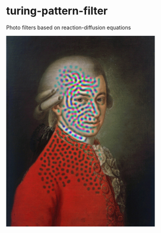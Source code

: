 # turing-pattern-filter
Photo filters based on reaction-diffusion equations



![mozart](mozart_2.png?raw=true "mozart")
